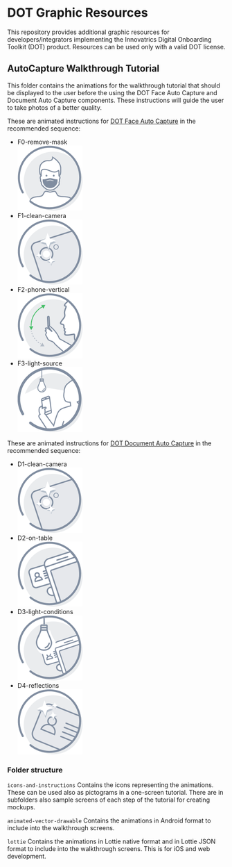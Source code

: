 # DOT Graphic Resources

This repository provides additional graphic resources for developers/integrators implementing the Innovatrics Digital Onboarding Toolkit (DOT) product. Resources can be used only with a valid DOT license.

## AutoCapture Walkthrough Tutorial

This folder contains the animations for the walkthrough tutorial that should be displayed to the user before the using the DOT Face Auto Capture and Document Auto Capture components. These instructions will guide the user to take photos of a better quality.


These are animated instructions for [DOT Face Auto Capture](https://developers.innovatrics.com/digital-onboarding/docs/functionalities/face/auto-capture/) in the recommended sequence:
- F0-remove-mask <br />
![mask](autocapture-walkthrough-tutorial/icons-and-instructions/F0-remove-mask.png)
- F1-clean-camera <br />
![clean](autocapture-walkthrough-tutorial/icons-and-instructions/F1-clean-camera.png)
- F2-phone-vertical <br />
![vertical](autocapture-walkthrough-tutorial/icons-and-instructions/F2-phone-vertical.png)
- F3-light-source <br />
![light](autocapture-walkthrough-tutorial/icons-and-instructions/F3-light-source.png)

These are animated instructions for [DOT Document Auto Capture](https://developers.innovatrics.com/digital-onboarding/docs/functionalities/document/auto-capture/) in the recommended sequence:
- D1-clean-camera <br />
![clean](autocapture-walkthrough-tutorial/icons-and-instructions/D1-clean-camera.png)
- D2-on-table <br />
![table](autocapture-walkthrough-tutorial/icons-and-instructions/D2-on-table.png)
- D3-light-conditions <br />
![light](autocapture-walkthrough-tutorial/icons-and-instructions/D3-light-conditions.png)
- D4-reflections <br />
![reflections](autocapture-walkthrough-tutorial/icons-and-instructions/D4-reflections.png)

### Folder structure

`icons-and-instructions` Contains the icons representing the animations. These can be used also as pictograms in a one-screen tutorial. There are in subfolders also sample screens of each step of the tutorial for creating mockups.

`animated-vector-drawable` Contains the animations in Android format to include into the walkthrough screens.

`lottie` Contains the animations in Lottie native format and in Lottie JSON format to include into the walkthrough screens. This is for iOS and web development.
